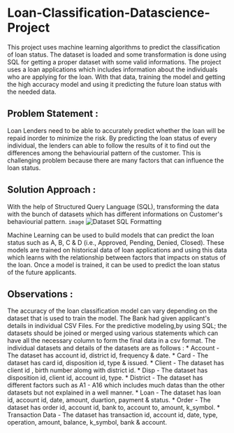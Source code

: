 # Loan-Classification-Datascience-Project
This project uses machine learning algorithms to predict the classification of loan status. The dataset is loaded and some transformation is done using SQL for getting a proper dataset with some valid informations. The project uses a loan applications which includes information about the individuals who are applying for the loan. With that data, training the model and getting the high accuracy model and using it predicting the future loan status with the needed data.
## Problem Statement :
Loan Lenders need to be able to accurately predict whether the loan will be repaid inorder to minimize the risk. By predicting the loan status of every individual, the lenders can able to follow the results of it to find out the differences among the behaviourial pattern of the customer. This is challenging problem because there are many factors that can influence the loan status.
## Solution Approach :
With the help of Structured Query Language (SQL), transforming the data with the bunch of datasets which has different informations on Customer's behaviourial pattern. 
`image` ![Dataset SQL Formatting](https://github.com/shridhar1504/Loan-Classification-Datascience-Project/assets/113985416/984a2561-6d2f-4656-bfe2-e47f970c175d)




Machine Learning can be used to build models that can predict the loan status such as A, B, C & D (i.e., Approved, Pending, Denied, Closed). These models are trained on historical data of loan applications and using this data which learns with the relationship between factors that impacts on status of the loan. Once a model is trained, it can be used to predict the loan status of the future applicants.
## Observations :
The accuracy of the loan classification model can vary depending on the dataset that is used to train the model. The Bank had given applicant's details in individual CSV Files. For the predictive modeling,by using SQL; the datasets should be joined or merged using various statements which can have all the necessary column to form the final data in a csv format. The individual datasets and details of the datasets are as follows :
    * Account - The dataset has account id, district id, frequency & date.
    * Card - The dataset has card id, disposition id, type & issued.
    * Client - The dataset has client id , birth number alomg with district id.
    * Disp - The dataset has disposition id, client id, account id, type.
    * District - The dataset has different factors such as A1 - A16 which includes much datas than the other datasets but not explained in a well manner.
    * Loan - The dataset has loan id, account id, date, amount, duartion, payment & status.
    * Order - The dataset has order id, account id, bank to, account to, amount, k_symbol.
    * Transaction Data - The dataset has transaction id, account id, date, type, operation, amount, balance, k_symbol, bank & account.
